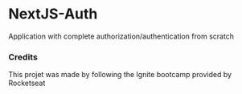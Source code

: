 # NextJS-Auth
Application with complete authorization/authentication from scratch

### Credits
This projet was made by following the Ignite bootcamp provided by Rocketseat
